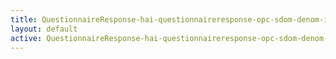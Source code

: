 ```yaml
---
title: QuestionnaireResponse-hai-questionnaireresponse-opc-sdom-denom-intro
layout: default
active: QuestionnaireResponse-hai-questionnaireresponse-opc-sdom-denom-intro
---
```


